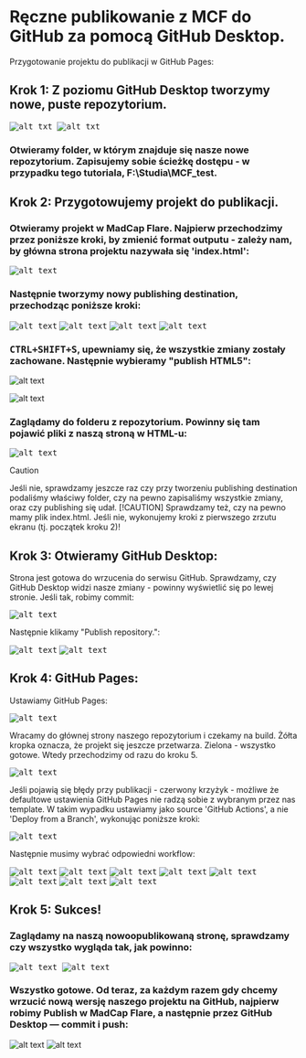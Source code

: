 # Ręczne publikowanie z MCF do GitHub za pomocą GitHub Desktop.

Przygotowanie projektu do publikacji w GitHub Pages:

## Krok 1: Z poziomu GitHub Desktop tworzymy nowe, puste repozytorium.

<kbd>![alt txt](./Resources/Easy_Workflow/1.png)
<kbd>![alt txt](./Resources/Easy_Workflow/2.png)

### Otwieramy folder, w którym znajduje się nasze nowe repozytorium. Zapisujemy sobie ścieżkę dostępu - w przypadku tego tutoriala, F:\Studia\MCF_test.

## Krok 2: Przygotowujemy projekt do publikacji.

### Otwieramy projekt w MadCap Flare. Najpierw przechodzimy przez poniższe kroki, by zmienić format outputu - zależy nam, by główna strona projektu nazywała się 'index.html':
<kbd>![alt text](./Resources/MCF.png)</kbd>

### Następnie tworzymy nowy publishing destination, przechodząc poniższe kroki:

<kbd>![alt text](./Resources/A1.png)</kbd>
<kbd>![alt text](./Resources/A2.png)</kbd>
<kbd>![alt text](./Resources/Easy_workflow/3.png)</kbd>
<kbd>![alt text](./Resources/A4.png)</kbd>

### <kbd>CTRL+SHIFT+S</kbd>, upewniamy się, że wszystkie zmiany zostały zachowane. Następnie wybieramy "publish HTML5":

![alt text](./Resources/publish.gif)

![alt text](./Resources/Easy_Workflow/5.png)

### Zaglądamy do folderu z repozytorium. Powinny się tam pojawić pliki z naszą stroną w HTML-u:

<kbd>![alt text](./Resources/Easy_workflow/4.png)</kbd>

>[!CAUTION]
> Jeśli nie, sprawdzamy jeszcze raz czy przy tworzeniu publishing destination podaliśmy właściwy folder, czy na pewno zapisaliśmy wszystkie zmiany, oraz czy publishing się udał. 
>[!CAUTION]
> Sprawdzamy też, czy na pewno mamy plik index.html. Jeśli nie, wykonujemy kroki z pierwszego zrzutu ekranu (tj. początek kroku 2)!

## Krok 3: Otwieramy GitHub Desktop:

Strona jest gotowa do wrzucenia do serwisu GitHub. Sprawdzamy, czy GitHub Desktop widzi nasze zmiany - powinny wyświetlić się po lewej stronie. Jeśli tak, robimy commit:

<kbd>![alt text](./Resources/Easy_workflow/6.png)</kbd>

Następnie klikamy "Publish repository.":

<kbd>![alt text](./Resources/Easy_workflow/7.png)</kbd>
<kbd>![alt text](./Resources/Easy_workflow/8.png)</kbd>

## Krok 4: GitHub Pages:

Ustawiamy GitHub Pages:

<kbd>![alt text](./Resources/Easy_workflow/9.png)

Wracamy do głównej strony naszego repozytorium i czekamy na build. Żółta kropka oznacza, że projekt się jeszcze przetwarza. Zielona - wszystko gotowe. Wtedy przechodzimy od razu do kroku 5.

<kbd>![alt text](./Resources/Easy_workflow/10.png)

Jeśli pojawią się błędy przy publikacji - czerwony krzyżyk -  możliwe że defaultowe ustawienia GitHub Pages nie radzą sobie z wybranym przez nas template. W takim wypadku ustawiamy jako source 'GitHub Actions', a nie 'Deploy from a Branch', wykonując poniższe kroki:

<kbd>![alt text](./Resources/B1.png)</kbd>

Następnie musimy wybrać odpowiedni workflow:

<kbd>![alt text](./Resources/1.png)</kbd>
<kbd>![alt text](./Resources/2.png)</kbd>
<kbd>![alt text](./Resources/3.png)</kbd>
<kbd>![alt text](./Resources/4.png)</kbd>
<kbd>![alt text](./Resources/5.png)</kbd>
<kbd>![alt text](./Resources/6.png)</kbd>
<kbd>![alt text](./Resources/7.png)</kbd>
<kbd>![alt text](./Resources/8.png)</kbd>

## Krok 5: Sukces!

### Zaglądamy na naszą nowoopublikowaną stronę, sprawdzamy czy wszystko wygląda tak, jak powinno:

<kbd>![alt text](./Resources/Easy_workflow/11.png)
<kbd>![alt text](./Resources/Easy_workflow/12.png)

### Wszystko gotowe. Od teraz, za każdym razem gdy chcemy wrzucić nową wersję naszego projektu na GitHub, najpierw robimy Publish w MadCap Flare, a następnie przez GitHub Desktop — commit i push:

![alt text](./Resources/publish.gif)
![alt text](./Resources/Easy_workflow/push.gif)